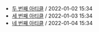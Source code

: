 - [두 번째 아티클](https://github.com/deep-diver/hf-daily-paper-newsletter/blob/main/archive/1/2022-01-02+second.yaml) / 2022-01-02 15:34
- [세 번째 아티클](https://github.com/deep-diver/hf-daily-paper-newsletter/blob/main/archive/1/2022-01-03+third.yaml) / 2022-01-03 15:34
- [네 번째 아티클](https://github.com/deep-diver/hf-daily-paper-newsletter/blob/main/archive/1/2022-01-04+fourth.yaml) / 2022-01-04 15:34
